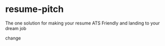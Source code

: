 # resume-pitch
The one solution for making your resume ATS Friendly and landing to your dream job

change
